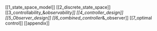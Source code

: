 [[1_state_space_model]]
[[2_discrete_state_space]]
[[3_controllability_&_observability]]
[[4_controller_design]]
[[5_Observer_design]]
[[6_combined_controller_&_observer]]
[[7_optimal control]]
[[appendix]]


